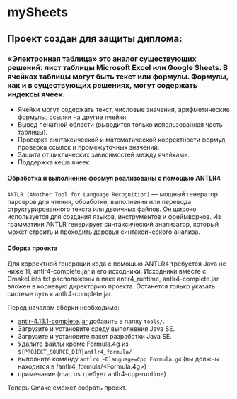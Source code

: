 # mySheets

## Проект создан для защиты диплома:

### «Электронная таблица» это аналог существующих решений: лист таблицы Microsoft Excel или Google Sheets. В ячейках таблицы могут быть текст или формулы. Формулы, как и в существующих решениях, могут содержать индексы ячеек.

- Ячейки могут содержать текст, числовые значения, арифметические формулы, ссылки на другие ячейки.
- Вывод печатной области (выводится только использованная часть таблицы).
- Проверка синтаксической и математической корректности формул, проверка ссылок и промежуточных значений.
- Защита от циклических зависимостей между ячейками.
- Поддержка кеша ячеек.

#### Обработка и выполнение формул реализованы с помощью ANTLR4

`ANTLR (ANother Tool for Language Recognition)` — мощный генератор парсеров для чтения, обработки, выполнения или
перевода структурированного текста или двоичных файлов. Он широко используется для создания языков, инструментов и
фреймворков. Из грамматики ANTLR генерирует синтаксический анализатор, который может строить и проходить деревья
синтаксического анализа.

#### Сборка проекта

Для корректной генерации кода с помощью ANTLR4 требуется Java не ниже 11, antlr4-complete.jar и его исходники. Исходники
вместе с CmakeLists.txt расположены в паке antlr4_runtime, antlr4-complete.jar вложен в корневую директорию проекта.
Останется только указать системе путь к antlr4-complete.jar.

Перед началом сборки необходимо:
- [antlr-4.13.1-complete.jar](https://www.antlr.org/download/antlr-4.13.1-complete.jar) добавить в папку `tools/`.
- Загрузите и установите среду выполнения Java SE.
- Загрузите и установите пакет разработки Java SE.
- Удалите файлы кроме Formula.4g из `${PROJECT_SOURCE_DIR}antlr4_formula/`
- выполните команду `antlr4 -Dlanguage=Cpp Formula.g4` (вы должны находится в /antlr4_formula/<Formula.4g>)
- примечание (mac os требует antlr4-cpp-runtime)

Теперь Cmake сможет собрать проект.


